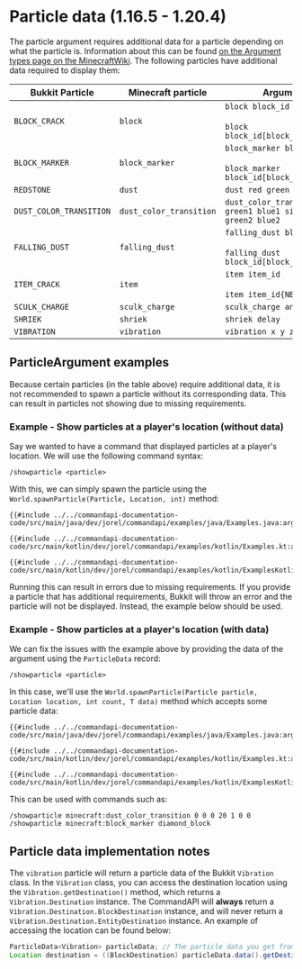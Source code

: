 # Particle data (1.16.5 - 1.20.4)

The particle argument requires additional data for a particle depending on what the particle is. Information about this can be found [on the Argument types page on the MinecraftWiki](https://minecraft.wiki/w/Argument_types#particle). The following particles have additional data required to display them:

| Bukkit Particle         | Minecraft particle      | Arguments                                                             |
|-------------------------|-------------------------|-----------------------------------------------------------------------|
| `BLOCK_CRACK`           | `block`                 | `block block_id`<br><br>`block block_id[block_state=value]`               |
| `BLOCK_MARKER`          | `block_marker`          | `block_marker block_id`<br><br>`block_marker block_id[block_state=value]` |
| `REDSTONE`              | `dust`                  | `dust red green blue size`                                            |
| `DUST_COLOR_TRANSITION` | `dust_color_transition` | `dust_color_transition red1 green1 blue1 size red2 green2 blue2`      |
| `FALLING_DUST`          | `falling_dust`          | `falling_dust block_id`<br><br>`falling_dust block_id[block_state=value]` |
| `ITEM_CRACK`            | `item`                  | `item item_id`<br><br>`item item_id{NBT}`                                 |
| `SCULK_CHARGE`          | `sculk_charge`          | `sculk_charge angle`                                                  |
| `SHRIEK`                | `shriek`                | `shriek delay`                                                        |
| `VIBRATION`             | `vibration`             | `vibration x y z ticks`                                               |

## ParticleArgument examples

Because certain particles (in the table above) require additional data, it is not recommended to spawn a particle without its corresponding data. This can result in particles not showing due to missing requirements.

<div class="warning">

### Example - Show particles at a player's location (without data)

Say we wanted to have a command that displayed particles at a player's location. We will use the following command syntax:

```mccmd
/showparticle <particle>
```

With this, we can simply spawn the particle using the `World.spawnParticle(Particle, Location, int)` method:

<div class="multi-pre">

```java,Java
{{#include ../../commandapi-documentation-code/src/main/java/dev/jorel/commandapi/examples/java/Examples.java:argumentParticle1}}
```

```kotlin,Kotlin
{{#include ../../commandapi-documentation-code/src/main/kotlin/dev/jorel/commandapi/examples/kotlin/Examples.kt:argumentParticle1}}
```

```kotlin,Kotlin_DSL
{{#include ../../commandapi-documentation-code/src/main/kotlin/dev/jorel/commandapi/examples/kotlin/ExamplesKotlinDSL.kt:argumentParticle1}}
```

</div>

Running this can result in errors due to missing requirements. If you provide a particle that has additional requirements, Bukkit will throw an error and the particle will not be displayed. Instead, the example below should be used.

</div>

<div class="example">

### Example - Show particles  at a player's location (with data)

We can fix the issues with the example above by providing the data of the argument using the `ParticleData` record:

```mccmd
/showparticle <particle>
```

In this case, we'll use the `World.spawnParticle(Particle particle, Location location, int count, T data)` method which accepts some particle data:

<div class="multi-pre">

```java,Java
{{#include ../../commandapi-documentation-code/src/main/java/dev/jorel/commandapi/examples/java/Examples.java:argumentParticle2}}
```

```kotlin,Kotlin
{{#include ../../commandapi-documentation-code/src/main/kotlin/dev/jorel/commandapi/examples/kotlin/Examples.kt:argumentParticle2}}
```

```kotlin,Kotlin_DSL
{{#include ../../commandapi-documentation-code/src/main/kotlin/dev/jorel/commandapi/examples/kotlin/ExamplesKotlinDSL.kt:argumentParticle2}}
```

</div>

This can be used with commands such as:

```mccmd
/showparticle minecraft:dust_color_transition 0 0 0 20 1 0 0
/showparticle minecraft:block_marker diamond_block
```

</div>

## Particle data implementation notes

The `vibration` particle will return a particle data of the Bukkit `Vibration` class. In the `Vibration` class, you can access the destination location using the `Vibration.getDestination()` method, which returns a `Vibration.Destination` instance. The CommandAPI will **always** return a `Vibration.Destination.BlockDestination` instance, and will never return a `Vibration.Destination.EntityDestination` instance. An example of accessing the location can be found below:

```java
ParticleData<Vibration> particleData; // The particle data you get from your argument
Location destination = ((BlockDestination) particleData.data().getDestination()).getLocation();
```
